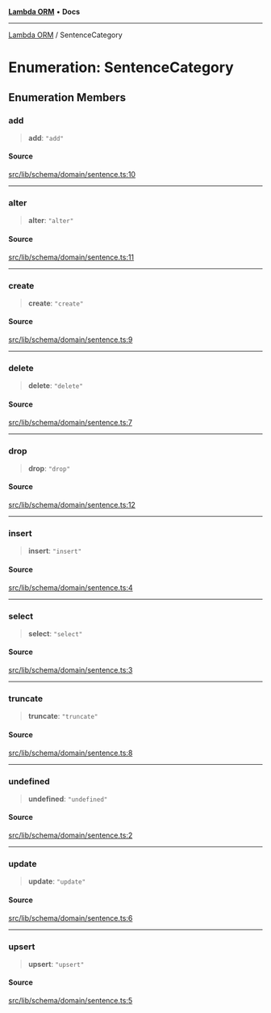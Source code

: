 [**Lambda ORM**](../README.md) • **Docs**

***

[Lambda ORM](../README.md) / SentenceCategory

# Enumeration: SentenceCategory

## Enumeration Members

### add

> **add**: `"add"`

#### Source

[src/lib/schema/domain/sentence.ts:10](https://github.com/lambda-orm/lambdaorm-base/blob/75309e81097991935956cdab867faba6428c498c/src/lib/schema/domain/sentence.ts#L10)

***

### alter

> **alter**: `"alter"`

#### Source

[src/lib/schema/domain/sentence.ts:11](https://github.com/lambda-orm/lambdaorm-base/blob/75309e81097991935956cdab867faba6428c498c/src/lib/schema/domain/sentence.ts#L11)

***

### create

> **create**: `"create"`

#### Source

[src/lib/schema/domain/sentence.ts:9](https://github.com/lambda-orm/lambdaorm-base/blob/75309e81097991935956cdab867faba6428c498c/src/lib/schema/domain/sentence.ts#L9)

***

### delete

> **delete**: `"delete"`

#### Source

[src/lib/schema/domain/sentence.ts:7](https://github.com/lambda-orm/lambdaorm-base/blob/75309e81097991935956cdab867faba6428c498c/src/lib/schema/domain/sentence.ts#L7)

***

### drop

> **drop**: `"drop"`

#### Source

[src/lib/schema/domain/sentence.ts:12](https://github.com/lambda-orm/lambdaorm-base/blob/75309e81097991935956cdab867faba6428c498c/src/lib/schema/domain/sentence.ts#L12)

***

### insert

> **insert**: `"insert"`

#### Source

[src/lib/schema/domain/sentence.ts:4](https://github.com/lambda-orm/lambdaorm-base/blob/75309e81097991935956cdab867faba6428c498c/src/lib/schema/domain/sentence.ts#L4)

***

### select

> **select**: `"select"`

#### Source

[src/lib/schema/domain/sentence.ts:3](https://github.com/lambda-orm/lambdaorm-base/blob/75309e81097991935956cdab867faba6428c498c/src/lib/schema/domain/sentence.ts#L3)

***

### truncate

> **truncate**: `"truncate"`

#### Source

[src/lib/schema/domain/sentence.ts:8](https://github.com/lambda-orm/lambdaorm-base/blob/75309e81097991935956cdab867faba6428c498c/src/lib/schema/domain/sentence.ts#L8)

***

### undefined

> **undefined**: `"undefined"`

#### Source

[src/lib/schema/domain/sentence.ts:2](https://github.com/lambda-orm/lambdaorm-base/blob/75309e81097991935956cdab867faba6428c498c/src/lib/schema/domain/sentence.ts#L2)

***

### update

> **update**: `"update"`

#### Source

[src/lib/schema/domain/sentence.ts:6](https://github.com/lambda-orm/lambdaorm-base/blob/75309e81097991935956cdab867faba6428c498c/src/lib/schema/domain/sentence.ts#L6)

***

### upsert

> **upsert**: `"upsert"`

#### Source

[src/lib/schema/domain/sentence.ts:5](https://github.com/lambda-orm/lambdaorm-base/blob/75309e81097991935956cdab867faba6428c498c/src/lib/schema/domain/sentence.ts#L5)
